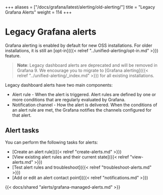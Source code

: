 +++
aliases = ["/docs/grafana/latest/alerting/old-alerting/"]
title = "Legacy Grafana Alerts"
weight = 114
+++

# Legacy Grafana alerts

Grafana alerting is enabled by default for new OSS installations. For older installations, it is still an [opt-in]({{< relref "../unified-alerting/opt-in.md" >}}) feature.

> **Note**: Legacy dashboard alerts are deprecated and will be removed in Grafana 9. We encourage you to migrate to [Grafana alerting]({{< relref "../unified-alerting/_index.md" >}}) for all existing installations.

Legacy dashboard alerts have two main components:

- Alert rule - When the alert is triggered. Alert rules are defined by one or more conditions that are regularly evaluated by Grafana.
- Notification channel - How the alert is delivered. When the conditions of an alert rule are met, the Grafana notifies the channels configured for that alert.

## Alert tasks

You can perform the following tasks for alerts:

- [Create an alert rule]({{< relref "create-alerts.md" >}})
- [View existing alert rules and their current state]({{< relref "view-alerts.md" >}})
- [Test alert rules and troubleshoot]({{< relref "troubleshoot-alerts.md" >}})
- [Add or edit an alert contact point]({{< relref "notifications.md" >}})

{{< docs/shared "alerts/grafana-managed-alerts.md" >}}
